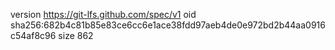 version https://git-lfs.github.com/spec/v1
oid sha256:682b4c81b85e83ce6cc6e1ace38fdd97aeb4de0e972bd2b44aa0916c54af8c96
size 862
